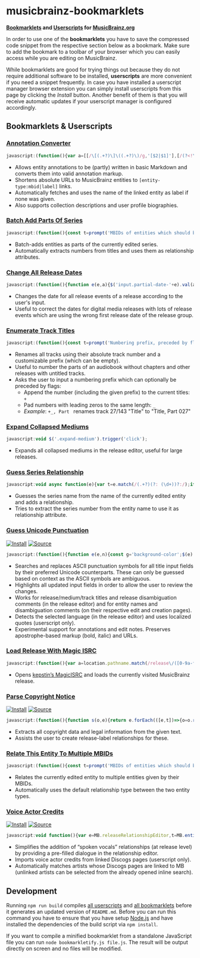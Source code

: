 # musicbrainz-bookmarklets

**[Bookmarklets](https://en.wikipedia.org/wiki/Bookmarklet) and [Userscripts](https://en.wikipedia.org/wiki/Userscript) for [MusicBrainz.org](https://musicbrainz.org)**

In order to use one of the **bookmarklets** you have to save the compressed code snippet from the respective section below as a bookmark. Make sure to add the bookmark to a toolbar of your browser which you can easily access while you are editing on MusicBrainz.

While bookmarklets are good for trying things out because they do not require additional software to be installed, **userscripts** are more convenient if you need a snippet frequently. In case you have installed a userscript manager browser extension you can simply install userscripts from this page by clicking the *Install* button. Another benefit of them is that you will receive automatic updates if your userscript manager is configured accordingly.

## Bookmarklets & Userscripts

### [Annotation Converter](src/annotationConverter.js)

```js
javascript:(function(){var a=[[/\[(.+?)\]\((.+?)\)/g,'[$2|$1]'],[/(?<!\[)(https?:\/\/\S+)/g,'[$1]'],[/\[(.+?)(\|.+?)?\]/g,(a,t,e='')=>`[${btoa(t)}${e}]`],[/(__|\*\*)(?=\S)(.+?)(?<=\S)\1/g,"'''$2'''"],[/(_|\*)(?=\S)(.+?)(?<=\S)\1/g,"''$2''"],[/^\# +(.+?)( +\#*)?$/gm,'= $1 ='],[/^\#{2} +(.+?)( +\#*)?$/gm,'== $1 =='],[/^\#{3} +(.+?)( +\#*)?$/gm,'=== $1 ==='],[/^(\d+)\. +/gm,'    $1. '],[/^[-+*] +/gm,'    * '],[/\[([A-Za-z0-9+/=]+)(\|.+?)?\]/g,(a,t,e='')=>`[${atob(t)}${e}]`]];function n(a){return async function(a,t){const e=[];a.replace(t,(a,...t)=>{t=((a,t,e)=>async function(a,t){if(a.includes('musicbrainz.org')){const c=new URL(a);var[e,n,r]=c.pathname.match(/^\/(.+?)\/([0-9a-f-]{36})$/)||[];if(e)return t=t||await async function(a){a.pathname='/ws/2'+a.pathname,a.search='?fmt=json';let t=await fetch(a);return t=await t.json(),t.name||t.title}(c),`[${n}:${r}|${t}]`}return function(a,t){return t?`[${a}|${t}]`:`[${a}]`}(a,t)}(t,e))(a,...t);e.push(t)});const n=await Promise.all(e);return a.replace(t,()=>n.shift())}(a,/\[(.+?)(?:\|(.+?))?\]/g)}var t=['textarea[name$=text]','textarea[name$=description]','textarea[name$=biography]'].join();!function(n){const r='background-color';$(t).css(r,'').each((a,t)=>{let e=t.value;e&&(n.forEach(([a,t])=>{e=e.replace(a,t)}),e!=t.value&&$(t).val(e).trigger('change').css(r,'yellow'))})}(a),$(t).each(async(a,t)=>{t.disabled=!0;var e=await n(t.value);e!=t.value&&$(t).val(e),t.disabled=!1})})();
```

- Allows entity annotations to be (partly) written in basic Markdown and converts them into valid annotation markup.
- Shortens absolute URLs to MusicBrainz entities to `[entity-type:mbid|label]` links.
- Automatically fetches and uses the name of the linked entity as label if none was given.
- Also supports collection descriptions and user profile biographies.

### [Batch Add Parts Of Series](src/bookmarklets/batchAddPartsOfSeries.js)

```js
javascript:(function(){const t=prompt('MBIDs of entities which should be added as parts of the series:');t&&async function(t){for(var e of t){const o=await async function(){const t=await fetch("/ws/js/entity/"+e);return MB.entity(await t.json())}(),s=(a=o,i=MB.sourceRelationshipEditor??MB.releaseRelationshipEditor,new MB.relationshipEditor.UI.AddDialog({viewModel:i,source:i.source,target:a}));a=o.name.match(/\d+/);a&&s.relationship().setAttributes([{type:{gid:'a59c5830-5ec7-38fe-9a21-c7ea54f6650a'},text_value:a[0]}]),s.accept()}var a,i}(Array.from(t.matchAll(/[0-9a-f-]{36}/gm),t=>t[0]))})();
```

- Batch-adds entities as parts of the currently edited series.
- Automatically extracts numbers from titles and uses them as relationship attributes.

### [Change All Release Dates](src/changeAllReleaseDates.js)

```js
javascript:(function(){function e(e,a){$('input.partial-date-'+e).val(a).trigger('change')}var a,t,n=prompt('Date for all release events (YYYY-MM-DD):');null!==n&&([,a,t,n]=/(\d{4})(?:-(\d{2})(?:-(\d{2}))?)?/.exec(n)||[],t=t,n=n,e('year',a),e('month',t),e('day',n))})();
```

- Changes the date for all release events of a release according to the user's input.
- Useful to correct the dates for digital media releases with lots of release events which are using the wrong first
  release date of the release group.

### [Enumerate Track Titles](src/enumerateTrackTitles.js)

```js
javascript:(function(){const t=prompt('Numbering prefix, preceded by flags:\n+ append to current titles\n_ pad numbers','Part ');if(null!==t){let[,e,n]=t.match(/^([+_]*)(.*)/);e={append:e.includes('+'),padNumbers:e.includes('_')},function(a='',l={}){let e=$('input.track-name');var n=e.length.toString().length;const i=new Intl.NumberFormat('en',{minimumIntegerDigits:n});e.each((e,n)=>{let t=e+1;l.padNumbers&&(t=i.format(t));let r=a+t;l.append&&(r=(n.value+r).replace(/([.!?]),/,'$1')),$(n).val(r)}).trigger('change')}(n,e)}})();
```

- Renames all tracks using their absolute track number and a customizable prefix (which can be empty).
- Useful to number the parts of an audiobook without chapters and other releases with untitled tracks.
- Asks the user to input a numbering prefix which can optionally be preceded by flags:
  - Append the number (including the given prefix) to the current titles: `+`
  - Pad numbers with leading zeros to the same length: `_`
  - *Example*: `+_, Part ` renames track 27/143 "Title" to "Title, Part 027"

### [Expand Collapsed Mediums](src/expandCollapsedMediums.js)

```js
javascript:void $('.expand-medium').trigger('click');
```

- Expands all collapsed mediums in the release editor, useful for large releases.

### [Guess Series Relationship](src/bookmarklets/guessSeriesRelationship.js)

```js
javascript:void async function(e){var t=e.match(/(.+?)(?: (\d+))?:/);if(t){const i=(o=MB.entity({name:t[1]},'series'),e=MB.sourceRelationshipEditor??MB.releaseRelationshipEditor,new MB.relationshipEditor.UI.AddDialog({viewModel:e,source:e.source,target:o}));var o,t=t[2];t&&i.relationship().setAttributes([{type:{gid:'a59c5830-5ec7-38fe-9a21-c7ea54f6650a'},text_value:t}]),(t=i).open(void 0),t.autocomplete.$input.focus(),t.autocomplete.search()}}(document.querySelector('h1 bdi').textContent);
```

- Guesses the series name from the name of the currently edited entity and adds a relationship.
- Tries to extract the series number from the entity name to use it as relationship attribute.

### [Guess Unicode Punctuation](src/guessUnicodePunctuation.js)

[![Install](https://img.shields.io/badge/Install-success.svg?style=for-the-badge&logo=tampermonkey)](dist/guessUnicodePunctuation.user.js?raw=1)
[![Source](https://img.shields.io/badge/Source-grey.svg?style=for-the-badge&logo=github)](dist/guessUnicodePunctuation.user.js)

```js
javascript:(function(){function e(e,n){const g='background-color';$(e).css(g,'').each((e,t)=>{let a=t.value;a&&(n.forEach(([e,t])=>{a=a.replace(e,t)}),a!=t.value&&$(t).val(a).trigger('change').css(g,'yellow'))})}var t=[[/(?<=[^\p{L}\d]|^)"(.+?)"(?=[^\p{L}\d]|$)/gu,'\u201c$1\u201d'],[/(?<=\W|^)'(n)'(?=\W|$)/gi,'\u2019$1\u2019'],[/(?<=[^\p{L}\d]|^)'(.+?)'(?=[^\p{L}\d]|$)/gu,'\u2018$1\u2019'],[/(\d+)"/g,'$1\u2033'],[/(\d+)'(\d+)/g,'$1\u2032$2'],[/'/g,'\u2019'],[/(?<!\.)\.{3}(?!\.)/g,'\u2026'],[/ - /g,' \u2013 '],[/\d{4}-\d{2}(?:-\d{2})?(?=\W|$)/g,e=>Number.isNaN(Date.parse(e))?e:e.replaceAll('-','\u2010')],[/\d+(-\d+){2,}/g,e=>e.replaceAll('-','\u2012')],[/(\d+)-(\d+)/g,'$1\u2013$2'],[/-/g,'\u2010']],a=[[/\[(.+?)(\|.+?)?\]/g,(e,t,a='')=>`[${btoa(t)}${a}]`],[/(?<=\/\/)(\S+)/g,(e,t)=>btoa(t)],[/'''/g,'<b>'],[/''/g,'<i>'],...t,[/<b>/g,"'''"],[/<i>/g,"''"],[/(?<=\/\/)([A-Za-z0-9+/=]+)/g,(e,t)=>atob(t)],[/\[([A-Za-z0-9+/=]+)(\|.+?)?\]/g,(e,t,a='')=>`[${atob(t)}${a}]`]];e(['input#name','input#comment','input.track-name','input[id^=medium-title]','input[name$=name]','input[name$=comment]'].join(),t),e(['#annotation','#edit-note-text','textarea[name$=text]','.edit-note'].join(),a)})();
```

- Searches and replaces ASCII punctuation symbols for all title input fields by their preferred Unicode counterparts.
  These can only be guessed based on context as the ASCII symbols are ambiguous.
- Highlights all updated input fields in order to allow the user to review the changes.
- Works for release/medium/track titles and release disambiguation comments (in the release editor)
  and for entity names and disambiguation comments (on their respective edit and creation pages).
- Detects the selected language (in the release editor) and uses localized quotes (userscript only).
- Experimental support for annotations and edit notes. Preserves apostrophe-based markup (bold, italic) and URLs.

### [Load Release With Magic ISRC](src/bookmarklets/loadReleaseWithMagicISRC.js)

```js
javascript:(function(){var a=location.pathname.match(/release\/([0-9a-f-]{36})/)?.[1];a&&open('https://magicisrc.kepstin.ca?mbid='+a)})();
```

- Opens [kepstin’s MagicISRC](https://magicisrc.kepstin.ca) and loads the currently visited MusicBrainz release.

### [Parse Copyright Notice](src/parseCopyrightNotice.js)

[![Install](https://img.shields.io/badge/Install-success.svg?style=for-the-badge&logo=tampermonkey)](dist/parseCopyrightNotice.user.js?raw=1)
[![Source](https://img.shields.io/badge/Source-grey.svg?style=for-the-badge&logo=github)](dist/parseCopyrightNotice.user.js)

```js
javascript:(function(){function s(o,e){return e.forEach(([e,t])=>{o=o.replace(e,t)}),o}var e=/(.+?(?:, (?:LLP|Inc\.?))?)(?=,|\.| under |$)/;const a=new RegExp(/([\xa9\u2117](?:\s*[&+]?\s*[\xa9\u2117])?)(?:.+?;)?\s*(\d{4})?\s+/.source+e.source,'gm'),c=new RegExp(/(licen[sc]ed? (?:to|from)|(?:distributed|marketed) by)\s+/.source+e.source,'gim');function l(e){return s(e.toLowerCase().trim(),[[/licen[sc]ed?/g,'licensed']])}const d={release:{label:{'\xa9':708,'\u2117':711,'licensed from':712,'licensed to':833,'distributed by':361,'marketed by':848}}};var u=prompt('Copyright notice:');u&&async function(e){for(const i of e){var t='label',o=d.release[t],n=MB.entity({name:i.name,entityType:t});for(const s of i.types){const a=(r=MB.sourceRelationshipEditor??MB.releaseRelationshipEditor,new MB.relationshipEditor.UI.AddDialog({viewModel:r,source:r.source,target:n})),c=a.relationship();c.linkTypeID(o[s]),c.entity0_credit(i.name),i.year&&(c.begin_date.year(i.year),c.end_date.year(i.year)),(r=a).open(void 0),r.autocomplete.$input.focus(),r.autocomplete.search(),await function(t){return new Promise(e=>{t?t.$dialog.on('dialogclose',()=>{e()}):e()})}(a)}}var r}(function(e){const t=[];for(const o of(e=s(u,[[/\(C\)/gi,'\xa9'],[/\(P\)/gi,'\u2117'],[/\xab(.+?)\xbb/g,'$1']])).matchAll(a)){const n=o[3].split(/\/(?=\w{2})/g).map(e=>e.trim()),r=o[1].split(/[&+]|(?<=[\xa9\u2117])(?=[\xa9\u2117])/).map(l);n.forEach(e=>{t.push({name:e,types:r,year:o[2]})})}for(const i of e.matchAll(c))t.push({name:i[2],types:[l(i[1])]});return t}(u))})();
```

- Extracts all copyright data and legal information from the given text.
- Assists the user to create release-label relationships for these.

### [Relate This Entity To Multiple MBIDs](src/bookmarklets/relateThisEntityToMultipleMBIDs.js)

```js
javascript:(function(){const t=prompt('MBIDs of entities which should be related to this entity:');t&&async function(t,i,e=!1){for(var o of t){var n=await async function(){const t=await fetch("/ws/js/entity/"+o);return MB.entity(await t.json())}();const r=(a=MB.sourceRelationshipEditor??MB.releaseRelationshipEditor,new MB.relationshipEditor.UI.AddDialog({viewModel:a,source:a.source,target:n}));if(i){const s=r.relationship();s.linkTypeID(i),e&&r.changeDirection()}r.accept()}var a}(Array.from(t.matchAll(/[0-9a-f-]{36}/gm),t=>t[0]))})();
```

- Relates the currently edited entity to multiple entities given by their MBIDs.
- Automatically uses the default relationship type between the two entity types.

### [Voice Actor Credits](src/voiceActorCredits.js)

[![Install](https://img.shields.io/badge/Install-success.svg?style=for-the-badge&logo=tampermonkey)](dist/voiceActorCredits.user.js?raw=1)
[![Source](https://img.shields.io/badge/Source-grey.svg?style=for-the-badge&logo=github)](dist/voiceActorCredits.user.js)

```js
javascript:void function(){var e=MB.releaseRelationshipEditor,t=MB.entity({},'artist');const i=new MB.relationshipEditor.UI.AddDialog({source:e.source,target:t,viewModel:e}),r=i.relationship();return r.linkTypeID(60),r.entity0_credit(""),r.setAttributes([{type:{gid:'d3a36e62-a7c4-4eb9-839f-adfebe87ac12'},credited_as:""}]),i}().open();
```

- Simplifies the addition of “spoken vocals” relationships (at release level) by providing a pre-filled dialogue in the relationship editor.
- Imports voice actor credits from linked Discogs pages (userscript only).
- Automatically matches artists whose Discogs pages are linked to MB (unlinked artists can be selected from the already opened inline search).

## Development

Running `npm run build` compiles [all userscripts](src/userscripts/) and [all bookmarklets](src/bookmarklets/) before it generates an updated version of `README.md`. Before you can run this command you have to ensure that you have setup [Node.js](https://nodejs.org/) and have installed the dependencies of the build script via `npm install`.

If you want to compile a minified bookmarklet from a standalone JavaScript file you can run `node bookmarkletify.js file.js`. The result will be output directly on screen and no files will be modified.
